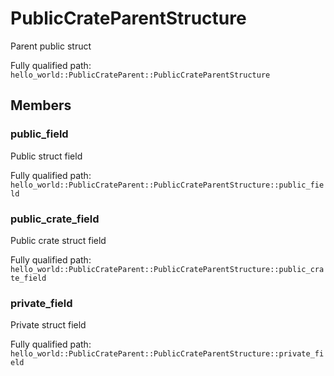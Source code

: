 # PublicCrateParentStructure

Parent public struct


Fully qualified path: `hello_world::PublicCrateParent::PublicCrateParentStructure`

## Members

### public_field

Public struct field

Fully qualified path: `hello_world::PublicCrateParent::PublicCrateParentStructure::public_field`


### public_crate_field

Public crate struct field

Fully qualified path: `hello_world::PublicCrateParent::PublicCrateParentStructure::public_crate_field`


### private_field

Private struct field

Fully qualified path: `hello_world::PublicCrateParent::PublicCrateParentStructure::private_field`


